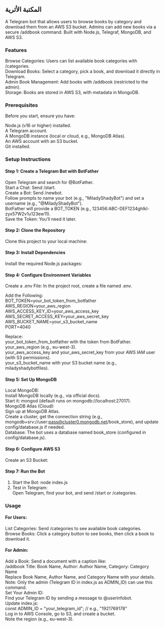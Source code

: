 ## المكتبة اﻷثرية
A Telegram bot that allows users to browse books by category and download them from an AWS S3 bucket. Admins can add new books via a secure /addbook command. Built with Node.js, Telegraf, MongoDB, and AWS S3.

### Features
Browse Categories: Users can list available book categories with /categories.  
Download Books: Select a category, pick a book, and download it directly in Telegram.  
Admin Book Management: Add books with /addbook (restricted to the admin).  
Storage: Books are stored in AWS S3, with metadata in MongoDB.

### Prerequisites
Before you start, ensure you have:  

Node.js (v16 or higher) installed.  
A Telegram account.  
A MongoDB instance (local or cloud, e.g., MongoDB Atlas).  
An AWS account with an S3 bucket.  
Git installed.

### Setup Instructions
#### Step 1: Create a Telegram Bot with BotFather
Open Telegram and search for @BotFather.  
Start a Chat: Send /start.  
Create a Bot: Send /newbot.  
Follow prompts to name your bot (e.g., "MiladyShadyBot") and set a username (e.g., "@MiladyShadyBot").  
BotFather will provide a BOT_TOKEN (e.g., 123456:ABC-DEF1234ghIkl-zyx57W2v1u123ew11).  
Save the Token: You’ll need it later.

#### Step 2: Clone the Repository
Clone this project to your local machine:

#### Step 3: Install Dependencies
Install the required Node.js packages:

#### Step 4: Configure Environment Variables
Create a .env File: In the project root, create a file named .env.  

Add the Following:  
BOT_TOKEN=your_bot_token_from_botfather  
AWS_REGION=your_aws_region  
AWS_ACCESS_KEY_ID=your_aws_access_key  
AWS_SECRET_ACCESS_KEY=your_aws_secret_key  
AWS_BUCKET_NAME=your_s3_bucket_name  
PORT=4040  

Replace:  
your_bot_token_from_botfather with the token from BotFather.  
your_aws_region (e.g., eu-west-3).  
your_aws_access_key and your_aws_secret_key from your AWS IAM user (with S3 permissions).  
your_s3_bucket_name with your S3 bucket name (e.g., miladyshadybotfiles).

#### Step 5: Set Up MongoDB
Local MongoDB:  
Install MongoDB locally (e.g., via official docs).  
Start it: mongod (default runs on mongodb://localhost:27017).  
MongoDB Atlas (Cloud):  
Sign up at MongoDB Atlas.  
Create a cluster, get the connection string (e.g., mongodb+srv://user:pass@cluster0.mongodb.net/book_store), and update config/database.js if needed.  
Database: The bot uses a database named book_store (configured in config/database.js).

#### Step 6: Configure AWS S3
Create an S3 Bucket:

#### Step 7: Run the Bot
1) Start the Bot: node index.js  
2) Test in Telegram:  
Open Telegram, find your bot, and send /start or /categories.

### Usage
#### For Users:
List Categories: Send /categories to see available book categories.  
Browse Books: Click a category button to see books, then click a book to download it.

#### For Admin:
Add a Book: Send a document with a caption like:  
/addbook Title: Book Name, Author: Author Name, Category: Category Name  
Replace Book Name, Author Name, and Category Name with your details.  
Note: Only the admin (Telegram ID in index.js as ADMIN_ID) can use this command.  
Set Your Admin ID:  
Find your Telegram ID by sending a message to @userinfobot.  
Update index.js:  
const ADMIN_ID = "your_telegram_id"; // e.g., "1921769178"  
Log in to AWS Console, go to S3, and create a bucket.  
Note the region (e.g., eu-west-3).
